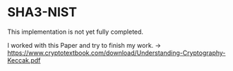 # SHA3-NIST

This implementation is not yet fully completed.

I worked with this Paper and try to finish my work. -> https://www.cryptotextbook.com/download/Understanding-Cryptography-Keccak.pdf
